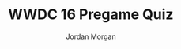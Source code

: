 ---
layout: post
tags: ["Trivia"]
title: "WWDC 16 Pregame Quiz"
author: Jordan Morgan
description: "It's our favorite time of the year, dub dub. Let's kick it off with some Apple trivia."
image: /assets/images/logo.png
---